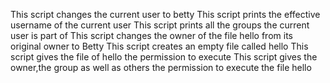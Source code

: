 This script changes the current user to betty
This script prints the effective username of the current user
This script prints all the groups the current user is part of
This script changes the owner of the file hello from its original owner to Betty
This script creates an empty file called hello
This script gives the file of hello the permission to execute
This script gives the owner,the group as well as others the permission to execute the file hello
